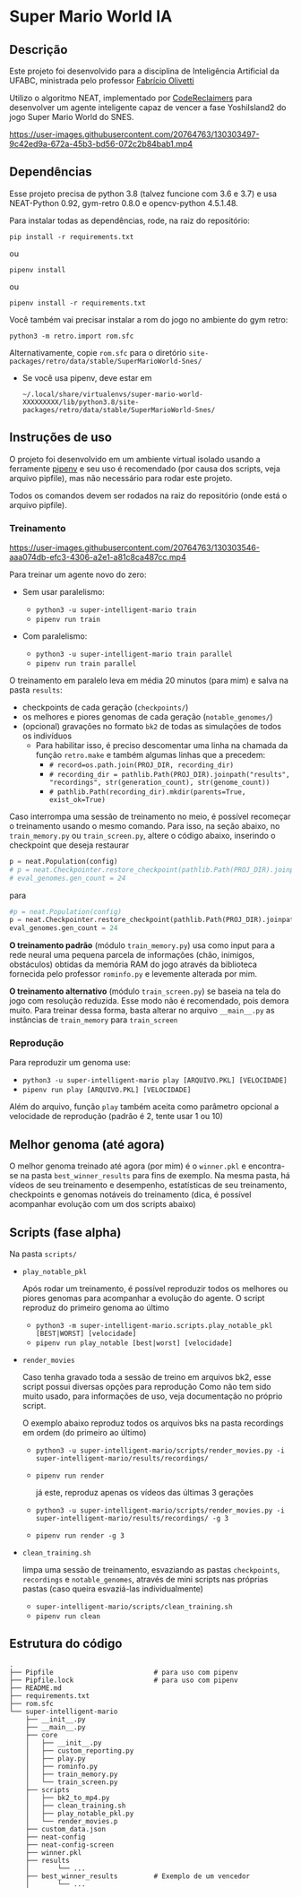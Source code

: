 # Super Mario World IA

## Descrição

Este projeto foi desenvolvido para a disciplina de Inteligência Artificial da UFABC, ministrada pelo professor [Fabrício Olivetti](https://github.com/folivetti)

Utilizo o algoritmo NEAT, implementado por [CodeReclaimers](https://github.com/CodeReclaimers/neat-python) para desenvolver um agente inteligente capaz de vencer a fase YoshiIsland2 do jogo Super Mario World do SNES.

https://user-images.githubusercontent.com/20764763/130303497-9c42ed9a-672a-45b3-bd56-072c2b84bab1.mp4


## Dependências

Esse projeto precisa de python 3.8 (talvez funcione com 3.6 e 3.7) e usa NEAT-Python 0.92, gym-retro 0.8.0 e opencv-python 4.5.1.48.

Para instalar todas as dependências, rode, na raiz do repositório:

```pip install -r requirements.txt```

ou

```pipenv install```

ou

```pipenv install -r requirements.txt```

Você também vai precisar instalar a rom do jogo no ambiente do gym retro:

```python3 -m retro.import rom.sfc```

Alternativamente, copie `rom.sfc` para o diretório ```site-packages/retro/data/stable/SuperMarioWorld-Snes/```

* Se você usa pipenv, deve estar em

  ```~/.local/share/virtualenvs/super-mario-world-XXXXXXXXX/lib/python3.8/site-packages/retro/data/stable/SuperMarioWorld-Snes/```

## Instruções de uso

O projeto foi desenvolvido em um ambiente virtual isolado usando a ferramente [pipenv](https://pipenv.pypa.io/en/latest/) e seu uso é recomendado (por causa dos scripts, veja arquivo pipfile), mas não necessário para rodar este projeto.

Todos os comandos devem ser rodados na raiz do repositório (onde está o arquivo pipfile).

### **Treinamento**

https://user-images.githubusercontent.com/20764763/130303546-aaa074db-efc3-4306-a2e1-a81c8ca487cc.mp4

Para treinar um agente novo do zero:

* Sem usar paralelismo:

  * ```python3 -u super-intelligent-mario train```
  * ```pipenv run train```

* Com paralelismo:

  * ```python3 -u super-intelligent-mario train parallel```
  * ```pipenv run train parallel```

O treinamento em paralelo leva em média 20 minutos (para mim) e salva na pasta `results`:

* checkpoints de cada geração (`checkpoints/`)
* os melhores e piores genomas de cada geração (`notable_genomes/`)
* (opcional) gravações no formato `bk2` de todas as simulações de todos os indivíduos
  * Para habilitar isso, é preciso descomentar uma linha na chamada da função ```retro.make``` e também algumas linhas que a precedem:
    * ```# record=os.path.join(PROJ_DIR, recording_dir)```
    * ```# recording_dir = pathlib.Path(PROJ_DIR).joinpath("results", "recordings", str(generation_count), str(genome_count))```
    * ```# pathlib.Path(recording_dir).mkdir(parents=True, exist_ok=True)```

Caso interrompa uma sessão de treinamento no meio, é possível recomeçar o treinamento usando o mesmo comando. Para isso, na seção abaixo, no `train_memory.py` ou `train_screen.py`, altere o código abaixo, inserindo o checkpoint que deseja restaurar

```python
p = neat.Population(config)
# p = neat.Checkpointer.restore_checkpoint(pathlib.Path(PROJ_DIR).joinpath("results","checkpoints", "neat-checkpoint-24"))
# eval_genomes.gen_count = 24
```

para

```python
#p = neat.Population(config)
p = neat.Checkpointer.restore_checkpoint(pathlib.Path(PROJ_DIR).joinpath("results","checkpoints", "SEU-CHECKPOINT-DESEJADO")) # insira o checkpoint que deseja restaurar
eval_genomes.gen_count = 24
```

**O treinamento padrão** (módulo `train_memory.py`) usa como input para a rede neural uma pequena parcela de informações (chão, inimigos, obstáculos) obtidas da memória RAM do jogo através da biblioteca fornecida pelo professor `rominfo.py` e levemente alterada por mim.

**O treinamento alternativo** (módulo `train_screen.py`) se baseia na tela do jogo com resolução reduzida. Esse modo não é recomendado, pois demora muito. Para treinar dessa forma, basta alterar no arquivo `__main__.py` as instâncias de `train_memory` para `train_screen`

### **Reprodução**

Para reproduzir um genoma use:

* ```python3 -u super-intelligent-mario play [ARQUIVO.PKL] [VELOCIDADE]```
* ```pipenv run play [ARQUIVO.PKL] [VELOCIDADE]```

Além do arquivo, função `play` também aceita como parâmetro opcional a velocidade de reprodução (padrão é 2, tente usar 1 ou 10)

## Melhor genoma (até agora)

O melhor genoma treinado até agora (por mim) é o `winner.pkl` e encontra-se na pasta `best_winner_results` para fins de exemplo. Na mesma pasta, há vídeos de seu treinamento e desempenho, estatísticas de seu treinamento, checkpoints e genomas notáveis do treinamento (dica, é possível acompanhar evolução com um dos scripts abaixo)

## Scripts (fase alpha)

Na pasta `scripts/`

* `play_notable_pkl`

    Após rodar um treinamento, é possível reproduzir todos os melhores ou piores genomas para acompanhar a evolução do agente. O script reproduz do primeiro genoma ao último
  * ```python3 -m super-intelligent-mario.scripts.play_notable_pkl [BEST|WORST] [velocidade]```
  * ```pipenv run play_notable [best|worst] [velocidade]```

* `render_movies`

    Caso tenha gravado toda a sessão de treino em arquivos bk2, esse script possui diversas opções para reprodução
    Como não tem sido muito usado, para informações de uso, veja documentação no próprio script.

    O exemplo abaixo reproduz todos os arquivos bks na pasta recordings em ordem (do primeiro ao último)
  * ```python3 -u super-intelligent-mario/scripts/render_movies.py -i super-intelligent-mario/results/recordings/```
  * ```pipenv run render```

    já este, reproduz apenas os vídeos das últimas 3 gerações
  * ```python3 -u super-intelligent-mario/scripts/render_movies.py -i super-intelligent-mario/results/recordings/ -g 3```
  * ```pipenv run render -g 3```

* `clean_training.sh`

    limpa uma sessão de treinamento, esvaziando as pastas `checkpoints`, `recordings` e `notable_genomes`, através de mini scripts nas próprias pastas (caso queira esvaziá-las individualmente)
  * ```super-intelligent-mario/scripts/clean_training.sh```
  * ```pipenv run clean```

## Estrutura do código

```shell
.
├── Pipfile                         # para uso com pipenv
├── Pipfile.lock                    # para uso com pipenv
├── README.md
├── requirements.txt
├── rom.sfc
└── super-intelligent-mario
    ├── __init__.py
    ├── __main__.py
    ├── core
    │   ├── __init__.py
    │   ├── custom_reporting.py
    │   ├── play.py
    │   ├── rominfo.py
    │   ├── train_memory.py         
    │   └── train_screen.py
    ├── scripts
    │   ├── bk2_to_mp4.py
    │   ├── clean_training.sh
    │   ├── play_notable_pkl.py
    │   └── render_movies.p
    ├── custom_data.json
    ├── neat-config
    ├── neat-config-screen
    ├── winner.pkl
    ├── results
    │       └── ...
    ├── best_winner_results         # Exemplo de um vencedor
    │       └── ...
```
